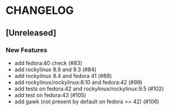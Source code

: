 # CHANGELOG

## [Unreleased]

### New Features

- add fedora:40 check (#83)
- add rockylinux 8.9 and 9.3 (#84)
- add rockylinux 9.4 and fedora 41 (#88)
- add rockylinux/rockylinux:8.10 and fedora:42 (#99)
- add tests on fedora:42 and rockylinux/rockylinux:9.5 (#102)
- add test on fedora:43 (#105)
- add gawk (not present by default on fedora >= 42) (#106)


